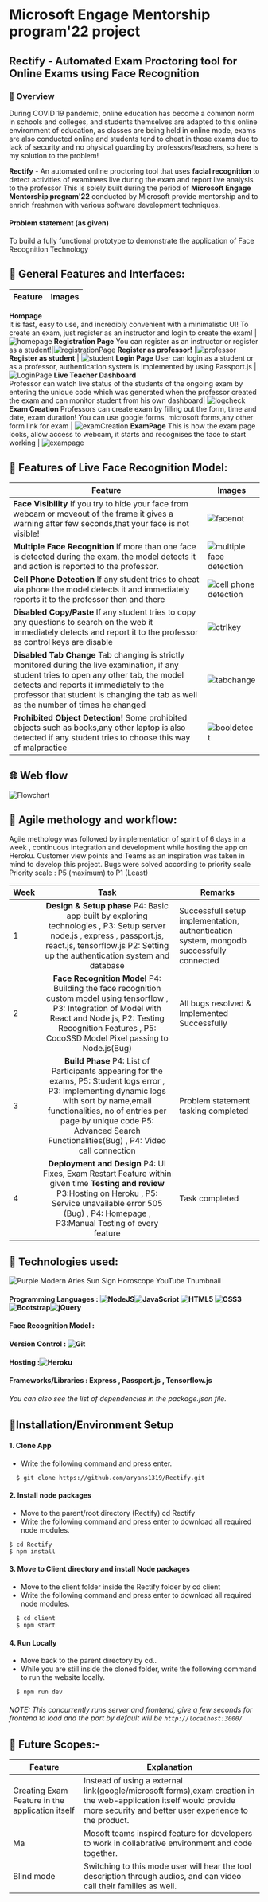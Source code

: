 # Microsoft Engage Mentorship program'22 project 

## Rectify - Automated Exam Proctoring tool for Online Exams using Face Recognition
### 🚩 Overview 
During COVID 19 pandemic, online education has become a common norm in schools and colleges, and students themselves are adapted to this online environment of education, as classes are being held in online mode, exams are also conducted online and students tend to cheat in those exams due to lack of security and no physical guarding by professors/teachers, so here is my solution to the problem!

**Rectify** - An automated online proctoring tool that uses **facial recognition** to detect activities of examinees live during the exam and report live analysis to the professor
This is solely built during the period of **Microsoft Engage Mentorship program'22** conducted by Microsoft provide mentorship and to enrich freshmen with various software development techniques.

#### Problem statement (as given)
To build a fully functional prototype to demonstrate the application of Face Recognition Technology

## 🚩 General Features and Interfaces:
Feature | Images
------------ | -------------
 **Hompage**  
 It is fast, easy to use, and incredibly convenient with a minimalistic UI! To create an exam, just register as an instructor and login to create the exam! | ![homepage](https://user-images.githubusercontent.com/72180855/169327827-c1900a42-36b9-40b0-aff9-c70fec5f9a12.jpg)
**Registration Page** 
You can register as an instructor or register as a student!|![registrationPage](https://user-images.githubusercontent.com/72180855/169329936-754069ba-d581-43a1-8cf2-2eac8b9d1e11.jpg)
**Register as professor!** |![professor](https://user-images.githubusercontent.com/72180855/169717950-bd48965b-bfbf-4054-a7c2-ad6176e949e8.jpg)
**Register as student** | ![student](https://user-images.githubusercontent.com/72180855/169718036-0480ad8c-332d-4982-96ce-e6d403f44022.jpg)
**Login Page** 
User can login as a student or as a professor, authentication system is implemented by using Passport.js | ![LoginPage](https://user-images.githubusercontent.com/72180855/169330053-aaa107cf-23b9-4d45-ade9-ab9929d1128b.jpg)
**Live Teacher Dashboard**  
Professor can watch live status of the students of the ongoing exam by entering the unique code which was generated when the professor created the exam and can monitor student from his own dashboard| ![logcheck](https://user-images.githubusercontent.com/72180855/169719205-8ae815d0-79b4-4065-b95c-3769de13d640.jpg)
**Exam Creation**
Professors can create exam by filling out the form, time and date, exam duration! You can use google forms, microsoft forms,any other form link for exam | ![examCreation](https://user-images.githubusercontent.com/72180855/169330873-a0399556-54a7-46cb-8f18-1bf3b3e652a7.jpg)
**ExamPage**
This is how the exam page looks, allow access to webcam, it starts and recognises the face to start working | ![exampage](https://user-images.githubusercontent.com/72180855/169332552-58b90afd-6613-4bda-991d-aadce99c6293.jpg) 


## 🚩 Features of Live Face Recognition Model:
Feature | Images
------------ | -------------
**Face Visibility** If you try to hide your face from webcam or moveout of the frame it gives a warning after few seconds,that your face is not visible! | ![facenot](https://user-images.githubusercontent.com/72180855/169716958-4f6a6cdc-9b60-48a4-9acc-a2833a084cbe.jpg)
**Multiple Face Recognition** If more than one face is detected during the exam, the model detects it and action is reported to the professor. |![multiple face detection](https://user-images.githubusercontent.com/72180855/169717137-38d3ee73-56f0-46cb-87d3-a15e201932ab.jpg)
**Cell Phone Detection** If any student tries to cheat via phone the model detects it and immediately reports it to the professor then and there | ![cell phone detection](https://user-images.githubusercontent.com/72180855/169334442-3d799e4e-4536-447f-b9c3-4484af2fe74a.jpg) 
**Disabled Copy/Paste** If any student tries to copy any questions to search on the web it immediately detects and report it to the professor as control keys are disable | ![ctrlkey](https://user-images.githubusercontent.com/72180855/169334801-55e0f168-f7c6-4742-a3e2-812376a6a871.jpg)
**Disabled Tab Change** Tab changing is strictly monitored during the live examination, if any student tries to open any other tab, the model detects and reports it immediately to the professor that student is changing the tab as well as the number of times he changed | ![tabchange](https://user-images.githubusercontent.com/72180855/169334996-10b8debe-92a9-4472-adbc-fc20ff78cf81.jpg)
**Prohibited Object Detection!** Some prohibited objects such as books,any other laptop is also detected if any student tries to choose this way of malpractice | ![booldetect](https://user-images.githubusercontent.com/72180855/169391280-b536cf0a-37cc-4203-8ffc-d477f9a373e1.jpg)



## 🌐 Web flow
![Flowchart](https://user-images.githubusercontent.com/72180855/169703099-fdc87bec-c42d-407c-b6a4-23acc41f4e6b.jpg)

## 🚩 Agile methology and workflow:
Agile methology was followed by implementation of sprint of 6 days in a week , continuous integration and development while hosting the app on Heroku.
Customer view points and Teams as an inspiration was taken in mind to develop this project. Bugs were solved according to priority scale
Priority scale : P5 (maximum) to P1 (Least)

| Week | Task |  Remarks |
|------|:----:|---------|
| 1    | **Design & Setup phase** P4: Basic app built by exploring technologies  , P3: Setup server node.js , express , passport.js, react.js, tensorflow.js  P2: Setting up the authentication system and database  |   Successfull setup implementation, authentication system, mongodb successfully connected            |
| 2    | **Face Recognition Model** P4: Building the face recognition custom model using tensorflow , P3: Integration of Model with React and Node.js, P2: Testing Recognition Features , P5: CocoSSD Model Pixel passing to Node.js(Bug)     |    All bugs resolved & Implemented Successfully            |
| 3    | **Build Phase** P4: List of Participants appearing for the exams, P5: Student logs error , P3: Implementing dynamic logs with sort by name,email functionalities, no of entries per page by unique code P5: Advanced Search Functionalities(Bug) , P4: Video call connection     |     Problem statement tasking completed|
| 4    | **Deployment and Design** P4: UI Fixes, Exam Restart Feature within given time **Testing and review** P3:Hosting on Heroku , P5: Service unavailable error 505 (Bug) , P4: Homepage , P3:Manual Testing of every feature  |    Task completed     |

##  🚩 Technologies used:
![Purple Modern Aries Sun Sign Horoscope YouTube Thumbnail](https://user-images.githubusercontent.com/72180855/170594821-a0ac2c95-b8db-4ac9-b20b-9d6b5425500c.png)

#### Programming Languages : <img alt="NodeJS" src="https://img.shields.io/badge/node.js-%2343853D.svg?style=for-the-badge&logo=node-dot-js&logoColor=white"/><img alt="JavaScript" src="https://img.shields.io/badge/javascript-%23323330.svg?style=for-the-badge&logo=javascript&logoColor=%23F7DF1E"/> <img alt="HTML5" src="https://img.shields.io/badge/html5-%23E34F26.svg?style=for-the-badge&logo=html5&logoColor=white"/> <img alt="CSS3" src="https://img.shields.io/badge/css3-%231572B6.svg?style=for-the-badge&logo=css3&logoColor=white"/><img alt="Bootstrap" src="https://img.shields.io/badge/bootstrap-%23563D7C.svg?style=for-the-badge&logo=bootstrap&logoColor=white"/><img alt="jQuery" src="https://img.shields.io/badge/jquery-%230769AD.svg?style=for-the-badge&logo=jquery&logoColor=white"/> 
#### Face Recognition Model : 
#### Version Control : <img alt="Git" src="https://img.shields.io/badge/git-%23F05033.svg?style=for-the-badge&logo=git&logoColor=white"/>  
#### Hosting :<img alt="Heroku" src="https://img.shields.io/badge/heroku-%23430098.svg?style=for-the-badge&logo=heroku&logoColor=white"/>
####  Frameworks/Libraries : Express , Passport.js , Tensorflow.js
###### You can also see the list of dependencies in the package.json file.

## 🚩Installation/Environment Setup 

  #### 1. Clone App
  
  * Write the following command and press enter.
  
  ```
    $ git clone https://github.com/aryans1319/Rectify.git
  ```
    
 #### 2. Install node packages
  * Move to the parent/root directory (Rectify) cd Rectify
  * Write the following command and press enter to download all required node modules.
 
   ```
   $ cd Rectify
   $ npm install 
  ```
  
#### 3. Move to Client directory and install Node packages
 * Move to the client folder inside the Rectify folder by cd client
 * Write the following command and press enter to download all required node modules. 
 
 ```
   $ cd client
   $ npm start
 ```

 #### 4. Run Locally
  * Move back to the parent directory by cd..
  * While you are still inside the cloned folder, write the following command to run the website locally.
 
 ```
   $ npm run dev
 ```
 
 
 ###### NOTE: This concurrently runs server and frontend, give a few seconds for frontend to load and the port by default will be ```http://localhost:3000/```
 
 
   ## 🚩 Future Scopes:-
Feature | Explanation
------------ | -------------
Creating Exam Feature in the application itself| Instead of using a external link(google/microsoft forms),exam creation in the web-application itself would provide more security and better user experience to the product.
Ma | Mosoft teams inspired feature for developers to work in collabrative environment and code together.
Blind mode | Switching to this mode user will hear the tool description through audios, and can video call their families as well.
